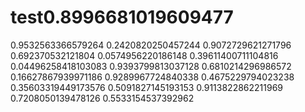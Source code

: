 # test0.8996681019609477
0.9532563366579264
0.2420820250457244
0.9072729621271796
0.692370532121804
0.0574956220186148
0.39611400711104816
0.04496258418103083
0.9393799813037128
0.6810214296986572
0.16627867939971186
0.9289967724840338
0.4675229794023238
0.35603319449173576
0.5091827145193153
0.9113822862211969
0.7208050139478126
0.5533154537392962
